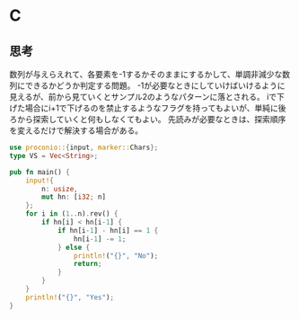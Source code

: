 # C
## 思考
数列が与えらえれて、各要素を-1するかそのままにするかして、単調非減少な数列にできるかどうか判定する問題。
-1が必要なときにしていけばいけるように見えるが、前から見ていくとサンプル2のようなパターンに落とされる。
iで下げた場合にi+1で下げるのを禁止するようなフラグを持ってもよいが、単純に後ろから探索していくと何もしなくてもよい。
先読みが必要なときは、探索順序を変えるだけで解決する場合がある。
```rust
use proconio::{input, marker::Chars};
type VS = Vec<String>;

pub fn main() {
    input!{
        n: usize,
        mut hn: [i32; n]
    };
    for i in (1..n).rev() {
        if hn[i] < hn[i-1] {
            if hn[i-1] - hn[i] == 1 {
                hn[i-1] -= 1;
            } else {
                println!("{}", "No");
                return;
            }
        }
    }
    println!("{}", "Yes");
}
```